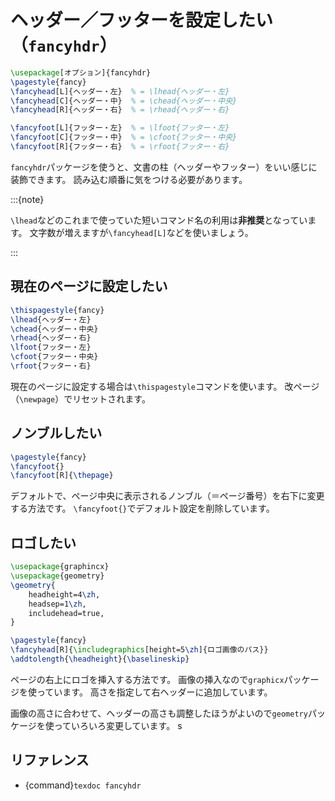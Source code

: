 # ヘッダー／フッターを設定したい（``fancyhdr``）

```latex
\usepackage[オプション]{fancyhdr}
\pagestyle{fancy}
\fancyhead[L]{ヘッダー・左}  % = \lhead{ヘッダー・左}
\fancyhead[C]{ヘッダー・中}  % = \chead{ヘッダー・中央}
\fancyhead[R]{ヘッダー・右}  % = \rhead{ヘッダー・右}

\fancyfoot[L]{フッター・左}  % = \lfoot{フッター・左}
\fancyfoot[C]{フッター・中}  % = \cfoot{フッター・中央}
\fancyfoot[R]{フッター・右}  % = \rfoot{フッター・右}
```

``fancyhdr``パッケージを使うと、文書の柱（ヘッダーやフッター）をいい感じに装飾できます。
読み込む順番に気をつける必要があります。

:::{note}

``\lhead``などのこれまで使っていた短いコマンド名の利用は**非推奨**となっています。
文字数が増えますが``\fancyhead[L]``などを使いましょう。

:::

## 現在のページに設定したい

```latex
\thispagestyle{fancy}
\lhead{ヘッダー・左}
\chead{ヘッダー・中央}
\rhead{ヘッダー・右}
\lfoot{フッター・左}
\cfoot{フッター・中央}
\rfoot{フッター・右}
```

現在のページに設定する場合は``\thispagestyle``コマンドを使います。
改ページ（``\newpage``）でリセットされます。

## ノンブルしたい

```latex
\pagestyle{fancy}
\fancyfoot{}
\fancyfoot[R]{\thepage}
```

デフォルトで、ページ中央に表示されるノンブル（＝ページ番号）を右下に変更する方法です。
``\fancyfoot{}``でデフォルト設定を削除しています。

## ロゴしたい

```latex
\usepackage{graphincx}
\usepackage{geometry}
\geometry{
    headheight=4\zh,
    headsep=1\zh,
    includehead=true,
}

\pagestyle{fancy}
\fancyhead[R]{\includegraphics[height=5\zh]{ロゴ画像のパス}}
\addtolength{\headheight}{\baselineskip}
```

ページの右上にロゴを挿入する方法です。
画像の挿入なので``graphicx``パッケージを使っています。
高さを指定して右ヘッダーに追加しています。

画像の高さに合わせて、ヘッダーの高さも調整したほうがよいので``geometry``パッケージを使っていろいろ変更しています。
s
## リファレンス

- {command}`texdoc fancyhdr`

